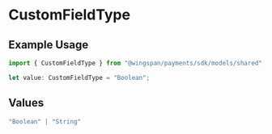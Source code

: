 # CustomFieldType

## Example Usage

```typescript
import { CustomFieldType } from "@wingspan/payments/sdk/models/shared";

let value: CustomFieldType = "Boolean";
```

## Values

```typescript
"Boolean" | "String"
```